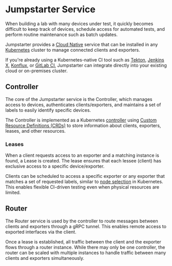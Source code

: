 # Jumpstarter Service

When building a lab with many devices under test, it quickly becomes difficult
to keep track of devices, schedule access for automated tests, and perform
routine maintenance such as batch updates.

Jumpstarter provides a [Cloud Native](https://www.cncf.io/) service that can be
installed in any [Kubernetes](https://kubernetes.io/) cluster to manage
connected clients and exporters.

If you're already using a Kubernetes-native CI tool such as
[Tekton](https://tekton.dev/), [Jenkins X](https://jenkins-x.io/),
[Konflux](https://konflux-ci.dev), or [GitLab
CI](https://docs.gitlab.com/user/clusters/agent/ci_cd_workflow/), Jumpstarter
can integrate directly into your existing cloud or on-premises cluster.

## Controller

The core of the Jumpstarter service is the Controller, which manages access to
devices, authenticates clients/exporters, and maintains a set of labels to
easily identify specific devices.

The Controller is implemented as a Kubernetes
[controller](https://github.com/jumpstarter-dev/jumpstarter-controller) using
[Custom Resource Definitions
(CRDs)](https://kubernetes.io/docs/concepts/extend-kubernetes/api-extension/custom-resources/)
to store information about clients, exporters, leases, and other resources.

### Leases

When a client requests access to an exporter and a matching instance is found, a
Lease is created. The lease ensures that each lessee (client) has exclusive
access to a specific device/exporter.

Clients can be scheduled to access a specific exporter or any exporter that
matches a set of requested labels, similar to [node
selection](https://kubernetes.io/docs/concepts/scheduling-eviction/assign-pod-node/#nodeselector)
in Kubernetes. This enables flexible CI-driven testing even when physical
resources are limited.

## Router

The Router service is used by the controller to route messages between clients
and exporters through a gRPC tunnel. This enables remote access to exported
interfaces via the client.

Once a lease is established, all traffic between the client and the exporter
flows through a router instance. While there may only be one controller, the
router can be scaled with multiple instances to handle traffic between many clients
and exporters simultaneously.
